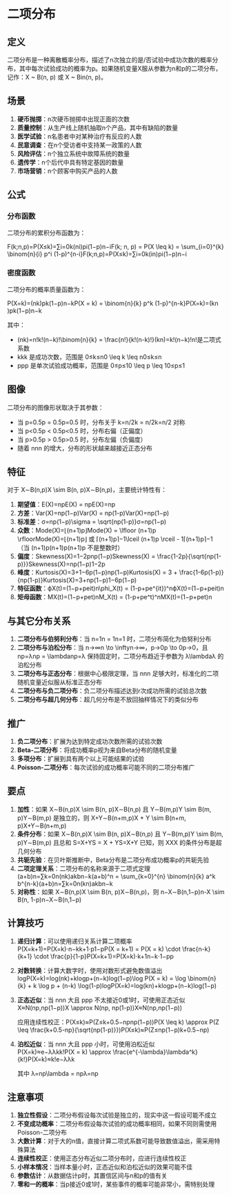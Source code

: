 # 二项分布

## 定义

二项分布是一种离散概率分布，描述了n次独立的是/否试验中成功次数的概率分布，其中每次试验成功的概率为p。如果随机变量X服从参数为n和p的二项分布，记作：X ~ B(n, p) 或 X ~ Bin(n, p)。

## 场景

1. **硬币抛掷**：n次硬币抛掷中出现正面的次数
2. **质量控制**：从生产线上随机抽取n个产品，其中有缺陷的数量
3. **医学试验**：n名患者中对某种治疗有反应的人数
4. **民意调查**：在n个受访者中支持某一政策的人数
5. **风险评估**：n个独立系统中故障系统的数量
6. **遗传学**：n个后代中具有特定基因的数量
7. **市场营销**：n个顾客中购买产品的人数

## 公式

### 分布函数

二项分布的累积分布函数为：

F(k;n,p)=P(X≤k)=∑i=0k(ni)pi(1−p)n−iF(k; n, p) = P(X \leq k) = \sum_{i=0}^{k} \binom{n}{i} p^i (1-p)^{n-i}F(k;n,p)=P(X≤k)=∑i=0k​(in​)pi(1−p)n−i

### 密度函数

二项分布的概率质量函数为：

P(X=k)=(nk)pk(1−p)n−kP(X = k) = \binom{n}{k} p^k (1-p)^{n-k}P(X=k)=(kn​)pk(1−p)n−k

其中：

- (nk)=n!k!(n−k)!\binom{n}{k} = \frac{n!}{k!(n-k)!}(kn​)=k!(n−k)!n!​ 是二项式系数
- kkk 是成功次数，范围是 0≤k≤n0 \leq k \leq n0≤k≤n
- ppp 是单次试验成功概率，范围是 0≤p≤10 \leq p \leq 10≤p≤1

## 图像

二项分布的图像形状取决于其参数：

- 当 p=0.5p = 0.5p=0.5 时，分布关于 k=n/2k = n/2k=n/2 对称
- 当 p<0.5p < 0.5p<0.5 时，分布右偏（正偏度）
- 当 p>0.5p > 0.5p>0.5 时，分布左偏（负偏度）
- 随着 nnn 的增大，分布的形状越来越接近正态分布

## 特征

对于 X∼B(n,p)X \sim B(n, p)X∼B(n,p)，主要统计特性有：

1. **期望值**：E(X)=npE(X) = npE(X)=np
2. **方差**：Var(X)=np(1−p)Var(X) = np(1-p)Var(X)=np(1−p)
3. **标准差**：σ=np(1−p)\sigma = \sqrt{np(1-p)}σ=np(1−p)​
4. **众数**：Mode(X)=⌊(n+1)p⌋Mode(X) = \lfloor (n+1)p \rfloorMode(X)=⌊(n+1)p⌋ 或 ⌈(n+1)p⌉−1\lceil (n+1)p \rceil - 1⌈(n+1)p⌉−1（当 (n+1)p(n+1)p(n+1)p 不是整数时）
5. **偏度**：Skewness(X)=1−2pnp(1−p)Skewness(X) = \frac{1-2p}{\sqrt{np(1-p)}}Skewness(X)=np(1−p)​1−2p​
6. **峰度**：Kurtosis(X)=3+1−6p(1−p)np(1−p)Kurtosis(X) = 3 + \frac{1-6p(1-p)}{np(1-p)}Kurtosis(X)=3+np(1−p)1−6p(1−p)​
7. **特征函数**：ϕX(t)=(1−p+peit)n\phi_X(t) = (1-p+pe^{it})^nϕX​(t)=(1−p+peit)n
8. **矩母函数**：MX(t)=(1−p+pet)nM_X(t) = (1-p+pe^t)^nMX​(t)=(1−p+pet)n

## 与其它分布关系

1. **二项分布与伯努利分布**：当 n=1n = 1n=1 时，二项分布简化为伯努利分布
2. **二项分布与泊松分布**：当 n→∞n \to \inftyn→∞，p→0p \to 0p→0，且 np=λnp = \lambdanp=λ 保持固定时，二项分布趋近于参数为 λ\lambdaλ 的泊松分布
3. **二项分布与正态分布**：根据中心极限定理，当 nnn 足够大时，标准化的二项随机变量近似服从标准正态分布
4. **二项分布与负二项分布**：负二项分布描述达到r次成功所需的试验总次数
5. **二项分布与超几何分布**：超几何分布是不放回抽样情况下的类似分布

## 推广

1. **负二项分布**：扩展为达到特定成功次数所需的试验次数
2. **Beta-二项分布**：将成功概率p视为来自Beta分布的随机变量
3. **多项分布**：扩展到具有两个以上可能结果的试验
4. **Poisson-二项分布**：每次试验的成功概率可能不同的二项分布推广

## 要点

1. **加性**：如果 X∼B(n,p)X \sim B(n, p)X∼B(n,p) 且 Y∼B(m,p)Y \sim B(m, p)Y∼B(m,p) 是独立的，则 X+Y∼B(n+m,p)X + Y \sim B(n+m, p)X+Y∼B(n+m,p)
2. **条件分布**：如果 X∼B(n,p)X \sim B(n, p)X∼B(n,p) 且 Y∼B(m,p)Y \sim B(m, p)Y∼B(m,p) 且总和 S=X+YS = X + YS=X+Y 已知，则 XXX 的条件分布是超几何分布
3. **共轭先验**：在贝叶斯推断中，Beta分布是二项分布成功概率p的共轭先验
4. **二项定理关系**：二项分布的名称来源于二项式定理 (a+b)n=∑k=0n(nk)akbn−k(a+b)^n = \sum_{k=0}^{n} \binom{n}{k} a^k b^{n-k}(a+b)n=∑k=0n​(kn​)akbn−k
5. **对称性**：如果 X∼B(n,p)X \sim B(n, p)X∼B(n,p)，则 n−X∼B(n,1−p)n-X \sim B(n, 1-p)n−X∼B(n,1−p)

## 计算技巧

1. **递归计算**：可以使用递归关系计算二项概率  
    P(X=k+1)=P(X=k)⋅n−kk+1⋅p1−pP(X = k+1) = P(X = k) \cdot \frac{n-k}{k+1} \cdot \frac{p}{1-p}P(X=k+1)=P(X=k)⋅k+1n−k​⋅1−pp​
    
2. **对数转换**：计算大数字时，使用对数形式避免数值溢出  
    log⁡P(X=k)=log⁡(nk)+klog⁡p+(n−k)log⁡(1−p)\log P(X = k) = \log \binom{n}{k} + k \log p + (n-k) \log(1-p)logP(X=k)=log(kn​)+klogp+(n−k)log(1−p)
    
3. **正态近似**：当 nnn 大且 ppp 不太接近0或1时，可使用正态近似  
    X≈N(np,np(1−p))X \approx N(np, np(1-p))X≈N(np,np(1−p))
    
    应用连续性校正：P(X≤k)≈P(Z≤k+0.5−npnp(1−p))P(X \leq k) \approx P(Z \leq \frac{k+0.5-np}{\sqrt{np(1-p)}})P(X≤k)≈P(Z≤np(1−p)​k+0.5−np​)
    
4. **泊松近似**：当 nnn 大且 ppp 小时，可使用泊松近似  
    P(X=k)≈e−λλkk!P(X = k) \approx \frac{e^{-\lambda}\lambda^k}{k!}P(X=k)≈k!e−λλk​
    
    其中 λ=np\lambda = npλ=np
    

## 注意事项

1. **独立性假设**：二项分布假设每次试验是独立的，现实中这一假设可能不成立
2. **不变成功概率**：二项分布假设每次试验的成功概率相同，如果不同则需使用Poisson-二项分布
3. **大数计算**：对于大的n值，直接计算二项式系数可能导致数值溢出，需采用特殊算法
4. **连续性校正**：使用正态分布近似二项分布时，应进行连续性校正
5. **小样本情况**：当样本量小时，正态近似和泊松近似的效果可能不佳
6. **参数估计**：从数据估计p时，其置信区间与n和p的值有关
7. **零和一的概率**：当p接近0或1时，某些事件的概率可能非常小，需特别处理